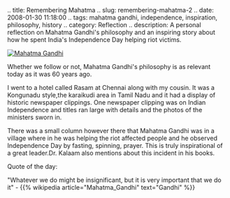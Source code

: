 .. title: Remembering Mahatma
.. slug: remembering-mahatma-2
.. date: 2008-01-30 11:18:00
.. tags: mahatma gandhi, independence, inspiration, philosophy, history
.. category: Reflection
.. description: A personal reflection on Mahatma Gandhi's philosophy and an inspiring story about how he spent India's Independence Day helping riot victims.

[![Mahatma Gandhi](http://lh5.google.com/orsenthil/RZPJXGGJRkI/AAAAAAAAAvo/s_oNYhhXiNc/s400/MahatmaGandhi.jpg)](http://picasaweb.google.com/orsenthil/Mahatma_Gandhi/photo#5013572208804054594)

Whether we follow or not, Mahatma Gandhi's philosophy is as relevant today as it was 60 years ago.

I went to a hotel called Rasam at Chennai along with my cousin. It was a Kongunadu style,the karaikudi area in Tamil Nadu and it had a display of historic newspaper clippings. One newspaper clipping was on Indian Independence and titles ran large with details and the photos of the ministers sworn in.

There was a small column however there that Mahatma Gandhi was in a village where in he was helping the riot affected people and he observed Independence Day by fasting, spinning, prayer. This is truly inspirational of a great leader.Dr. Kalaam also mentions about this incident in his books.

Quote of the day:

"Whatever we do might be insignificant, but it is very important that we do it" - {{% wikipedia article="Mahatma_Gandhi" text="Gandhi" %}}

